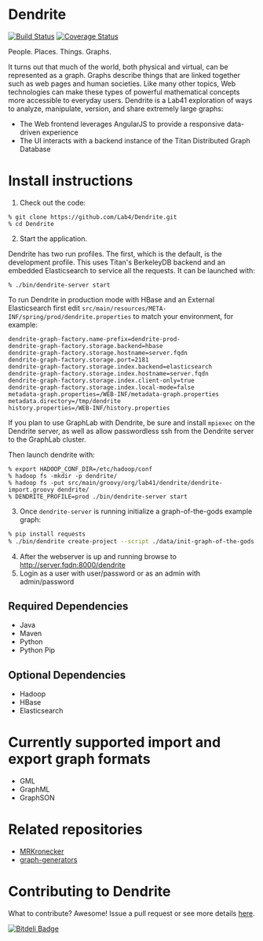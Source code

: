 Dendrite
=======
[![Build Status](https://travis-ci.org/Lab41/Dendrite.png?branch=master)](https://travis-ci.org/Lab41/Dendrite) [![Coverage Status](https://coveralls.io/repos/Lab41/Dendrite/badge.png)](https://coveralls.io/r/Lab41/Dendrite)

People. Places. Things. Graphs.

It turns out that much of the world, both physical and virtual, can be represented as a graph. Graphs describe things that are linked together such as web pages and human societies. Like many other topics, Web technologies can make these types of powerful mathematical concepts more accessible to everyday users.
Dendrite is a Lab41 exploration of ways to analyze, manipulate, version, and share extremely large graphs:
- The Web frontend leverages AngularJS to provide a responsive data-driven experience
- The UI interacts with a backend instance of the Titan Distributed Graph Database

Install instructions
====================

1. Check out the code:

  ```
  % git clone https://github.com/Lab4/Dendrite.git
  % cd Dendrite
  ```

2. Start the application.

  Dendrite has two run profiles. The first, which is the default, is the
  development profile. This uses Titan's BerkeleyDB backend and an embedded
  Elasticsearch to service all the requests. It can be launched with:

  ```
  % ./bin/dendrite-server start
  ```

  To run Dendrite in production mode with HBase and an External Elasticsearch
  first edit ``src/main/resources/META-INF/spring/prod/dendrite.properties`` 
  to match your environment, for example:

  ```
  dendrite-graph-factory.name-prefix=dendrite-prod-
  dendrite-graph-factory.storage.backend=hbase
  dendrite-graph-factory.storage.hostname=server.fqdn
  dendrite-graph-factory.storage.port=2181
  dendrite-graph-factory.storage.index.backend=elasticsearch
  dendrite-graph-factory.storage.index.hostname=server.fqdn
  dendrite-graph-factory.storage.index.client-only=true
  dendrite-graph-factory.storage.index.local-mode=false
  metadata-graph.properties=/WEB-INF/metadata-graph.properties
  metadata.directory=/tmp/dendrite
  history.properties=/WEB-INF/history.properties
  ```

  If you plan to use GraphLab with Dendrite, be sure and install ``mpiexec`` on the Dendrite server, as well as allow passwordless ssh from the Dendrite server to the GraphLab cluster.

  Then launch dendrite with:

  ```
  % export HADOOP_CONF_DIR=/etc/hadoop/conf
  % hadoop fs -mkdir -p dendrite/
  % hadoop fs -put src/main/groovy/org/lab41/dendrite/dendrite-import.groovy dendrite/
  % DENDRITE_PROFILE=prod ./bin/dendrite-server start
  ```

3. Once ``dendrite-server`` is running initialize a graph-of-the-gods example graph:

  ```bash
  % pip install requests
  % ./bin/dendrite create-project --script ./data/init-graph-of-the-gods.groovy my-project-name
  ```

4. After the webserver is up and running browse to http://server.fqdn:8000/dendrite
5. Login as a user with user/password or as an admin with admin/password

Required Dependencies
---------------------

- Java
- Maven
- Python
- Python Pip

Optional Dependencies
---------------------

- Hadoop
- HBase
- Elasticsearch


Currently supported import and export graph formats 
===================================================

- GML
- GraphML
- GraphSON

Related repositories
====================

 - [MRKronecker](https://github.com/Lab41/MRKronecker)
 - [graph-generators](http://lab41.github.io/graph-generators/)

Contributing to Dendrite
=======================

What to contribute?  Awesome!  Issue a pull request or see more details [here](https://github.com/Lab41/Dendrite/blob/master/CONTRIBUTING.md).

[![Bitdeli Badge](https://d2weczhvl823v0.cloudfront.net/Lab41/dendrite/trend.png)](https://bitdeli.com/free "Bitdeli Badge")
